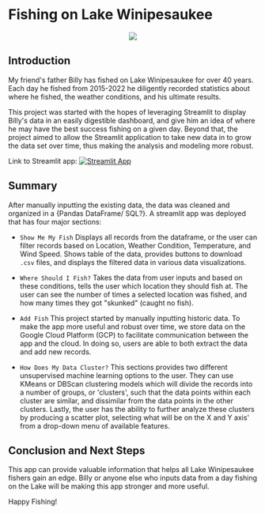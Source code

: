 # Fishing on Lake Winipesaukee

<p align="center">
  <img src="https://github.com/aothree/Fishing-Winni-Classification/blob/main/images/img_8002.jpg"/>
</p>

## Introduction

My friend's father Billy has fished on Lake Winipesaukee for over 40 years.  Each day he fished from 2015-2022 he diligently recorded statistics about where he fished, the weather conditions, and his ultimate results.  

This project was started with the hopes of leveraging Streamlit to display Billy's data in an easily digestible dashboard, and give him an idea of where he may have the best success fishing on a given day.  Beyond that, the project aimed to allow the Streamlit application to take new data in to grow the data set over time, thus making the analysis and modeling more robust.  

Link to Streamlit app: [![Streamlit App](https://static.streamlit.io/badges/streamlit_badge_black_white.svg)](https://share.streamlit.io/dancosta154/winnipesaukee_multiregression/main/winni_st.py)

## Summary
After manually inputting the existing data, the data was cleaned and organized in a {Pandas DataFrame/ SQL?}.  A streamlit app was deployed that has four major sections:

* `Show Me My Fish`
Displays all records from the dataframe, or the user can filter records based on Location, Weather Condition, Temperature, and Wind Speed.  Shows table of the data, provides buttons to download `.csv` files, and displays the filtered data in various data visualizations.  

* `Where Should I Fish?`
Takes the data from user inputs and based on these conditions, tells the user which location they should fish at.  The user can see the number of times a selected location was fished, and how many times they got "skunked" (caught no fish).

* `Add Fish`
This project started by manually inputting historic data.  To make the app more useful and robust over time, we store data on the Google Cloud Platform (GCP) to facilitate communication between the app and the cloud.  In doing so, users are able to both extract the data and add new records.  

* `How Does My Data Cluster?`
This sections provides two different unsupervised machine learning options to the user.  They can use KMeans or DBScan clustering models which will divide the records into a number of groups, or 'clusters', such that the data points within each cluster are similar, and dissimilar from the data points in the other clusters.  Lastly, the user has the ability to further analyze these clusters by producing a scatter plot, selecting what will be on the X and Y axis' from a drop-down menu of available features.  

## Conclusion and Next Steps
This app can provide valuable information that helps all Lake Winipesaukee fishers gain an edge.  Billy or anyone else who inputs data from a day fishing on the Lake will be making this app stronger and more useful.  

Happy Fishing!
